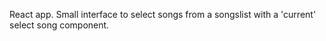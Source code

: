 React app. Small interface to select songs from a songslist with a 'current' select song component.
